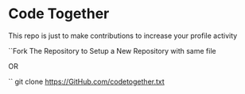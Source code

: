 # Code Together 
This repo is just to make contributions to increase your profile activity


``Fork The Repository to Setup a New Repository with same file 

OR 

`` git clone https://GitHub.com/codetogether.txt